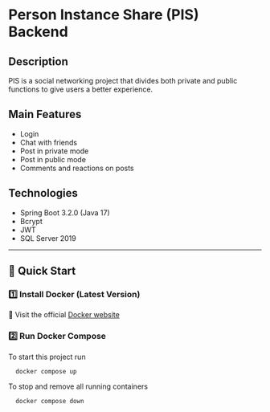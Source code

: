 # Person Instance Share (PIS) Backend

## Description
PIS is a social networking project that divides both private and public functions to give users a better experience.

## Main Features

- Login
- Chat with friends
- Post in private mode
- Post in public mode
- Comments and reactions on posts

## Technologies

- Spring Boot 3.2.0 (Java 17)
- Bcrypt
- JWT
- SQL Server 2019

---

## 🚀 Quick Start

### **1️⃣ Install Docker (Latest Version)**
📌 Visit the official [Docker website](https://docs.docker.com/engine/install/)

### **2️⃣ Run Docker Compose**
To start this project run
```bash
  docker compose up
```
To stop and remove all running containers
```bash
  docker compose down
```